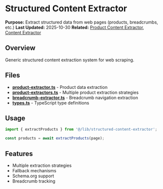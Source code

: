 # Structured Content Extractor

**Purpose:** Extract structured data from web pages (products, breadcrumbs, etc.)
**Last Updated:** 2025-10-30
**Related:** [Product Content Extractor](/lib/product-content-extractor), [Content Extractor](/lib/content-extractor.ts)

## Overview

Generic structured content extraction system for web scraping.

## Files

- **[product-extractor.ts](product-extractor.ts)** - Product data extraction
- **[product-extractors.ts](product-extractors.ts)** - Multiple product extraction strategies
- **[breadcrumb-extractor.ts](breadcrumb-extractor.ts)** - Breadcrumb navigation extraction
- **[types.ts](types.ts)** - TypeScript type definitions

## Usage

```typescript
import { extractProducts } from '@/lib/structured-content-extractor';

const products = await extractProducts(page);
```

## Features

- Multiple extraction strategies
- Fallback mechanisms
- Schema.org support
- Breadcrumb tracking
